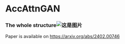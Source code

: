 # AccAttnGAN
### The whole structure![这是图片](./pic/pic1)
Paper is available on https://arxiv.org/abs/2402.00746
